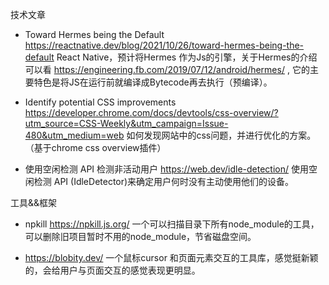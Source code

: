 技术文章
* Toward Hermes being the Default
https://reactnative.dev/blog/2021/10/26/toward-hermes-being-the-default
React Native，预计将Hermes 作为Js的引擎，关于Hermes的介绍可以看 https://engineering.fb.com/2019/07/12/android/hermes/  , 它的主要特色是将JS在运行前就编译成Bytecode再去执行（预编译）。

* Identify potential CSS improvements
https://developer.chrome.com/docs/devtools/css-overview/?utm_source=CSS-Weekly&utm_campaign=Issue-480&utm_medium=web
如何发现网站中的css问题，并进行优化的方案。（基于chrome css overview插件）

* 使用空闲检测 API 检测非活动用户
https://web.dev/idle-detection/
使用空闲检测 API (IdleDetector)来确定用户何时没有主动使用他们的设备。

工具&&框架
* npkill
https://npkill.js.org/
一个可以扫描目录下所有node_module的工具，可以删除旧项目暂时不用的node_module，节省磁盘空间。

* https://blobity.dev/
一个鼠标cursor 和页面元素交互的工具库，感觉挺新颖的，会给用户与页面交互的感觉表现更明显。
